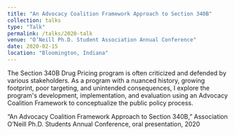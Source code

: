 ```yaml
---
title: "An Advocacy Coalition Framework Approach to Section 340B"
collection: talks
type: "Talk"
permalink: /talks/2020-talk
venue: "O’Neill Ph.D. Student Association Annual Conference"
date: 2020-02-15
location: "Bloomington, Indiana"
---
```


The Section 340B Drug Pricing program is often criticized and defended by various stakeholders. As a program with a nuanced history, growing footprint, poor targeting, and unintended consequences, I explore the program's development, implementation, and evaluation using an Advocacy Coalition Framework to conceptualize the public policy process.
<!---[More information here](http://example2.com)--->

“An Advocacy Coalition Framework Approach to Section 340B,” Association O’Neill Ph.D. Students Annual Conference, oral presentation, 2020  
